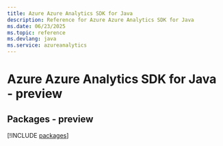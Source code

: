 ```yaml
---
title: Azure Azure Analytics SDK for Java
description: Reference for Azure Azure Analytics SDK for Java
ms.date: 06/23/2025
ms.topic: reference
ms.devlang: java
ms.service: azureanalytics
---
```

# Azure Azure Analytics SDK for Java - preview
## Packages - preview
[!INCLUDE [packages](azure-analytics-index.md)]